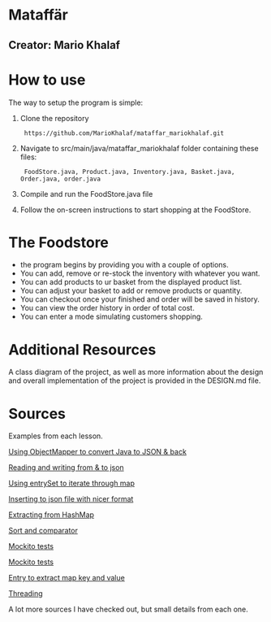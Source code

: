 # Mataffär
## Creator: Mario Khalaf
#
# How to use
The way to setup the program is simple:
1. Clone the repository

        https://github.com/MarioKhalaf/mataffar_mariokhalaf.git

2. Navigate to src/main/java/mataffar_mariokhalaf folder containing these files:


        FoodStore.java, Product.java, Inventory.java, Basket.java, Order.java, order.java
3. Compile and run the FoodStore.java file

4. Follow the on-screen instructions to start shopping at the FoodStore.


# The Foodstore
* the program begins by providing you with a couple of options.
* You can add, remove or re-stock the inventory with whatever you want.
* You can add products to ur basket from the displayed product list.
* You can adjust your basket to add or remove products or quantity.
* You can checkout once your finished and order will be saved in history.
* You can view the order history in order of total cost.
* You can enter a mode simulating customers shopping.

# Additional Resources
A class diagram of the project, as well as more information about the design and overall implementation of the project is provided in the DESIGN.md file.

# Sources
Examples from each lesson.

[Using ObjectMapper to convert Java to JSON & back](https://www.youtube.com/watch?v=pv1VCFWTP-I)

[Reading and writing from & to json](https://www.youtube.com/watch?v=9Xr-o_QWMeE)

[Using entrySet to iterate through map](https://www.youtube.com/watch?v=5g9eYf1TLco)

[Inserting to json file with nicer format ](https://mkyong.com/java/how-to-enable-pretty-print-json-output-jackson/)

[Extracting from HashMap](https://stackoverflow.com/questions/16246821/how-to-get-values-and-keys-from-hashmap)

[Sort and comparator](https://www.geeksforgeeks.org/collections-sort-java-examples/)

[Mockito tests](https://www.youtube.com/watch?v=MYOQBP3SlwQ)

[Mockito tests](https://www.youtube.com/watch?v=rLXLApFgzSw&t=228s)

[Entry to extract map key and value](https://stackoverflow.com/questions/5911174/finding-key-associated-with-max-value-in-a-java-map)

[Threading](https://stackoverflow.com/questions/2865315/threads-in-java)

A lot more sources I have checked out, but small details from each one.
